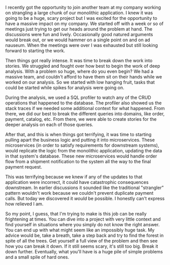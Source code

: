 <!--META--
author: Sean K Smith
created: 2019-07-11T19:25:13Z
edited: 2019-07-11T19:25:13Z
title: Seeing the Forest for the Trees
subtitle: This job can be overwhelming, break your problems down
tags:
  - Programming
--END-->
I recently got the opportunity to join another team at my company working on strangling a large chunk of our monolithic application. I knew it was going to be a huge, scary project but I was excited for the opportunity to have a massive impact on my company. We started off with a week or so of meetings just trying to get our heads around the problem at hand. The discussions were fun and lively. Occasionally good natured arguments would break out, or we would hammer on a single point on and on ad nauseum. When the meetings were over I was exhausted but still looking forward to starting the work.

Then things got really intense. It was time to break down the work into stories. We struggled and fought over how best to begin the work of deep analysis. With a problem so huge, where do you even begin? We had a massive team, and couldn't afford to have them sit on their hands while we worked on our analysis. So we started with low hanging fruit, tasks that could be started while spikes for analysis were going on.

During the analysis, we used a SQL profiler to watch any of the CRUD operations that happened to the database. The profiler also showed us the stack traces if we needed some additional context for what happened. From there, we did our best to break the different queries into domains, like order, payment, catalog, etc. From there, we were able to create stories for the deeper analysis on each of those queries.

After that, and this is when things got terrifying, it was time to starting pulling apart the business logic and putting it into microservices. These microservices (in order to satisfy requirements for downstream systems), would replicate the logic from the monolithic application, updating the data in that system's database. These new microservices would handle order flow from a shipment notification to the system all the way to the final payment request.

This was terrifying because we knew if any of the updates to that application were incorrect, it could have catastrophic consequences downstream. In earlier discussions it sounded like the traditional "strangler" pattern wouldn't work because we couldn't prevent duplicate payment calls. But today we discovered it *would* be possible. I honestly can't express how relieved I am.

So my point, I guess, that I'm trying to make is this job can be really frightening at times. You can dive into a project with very little context and find yourself in situations where you simply do not know the right answer. You can end up with what might seem like an impossibly huge task. My advice would be, take a breath, take a step back and try to find the forest in spite of all the trees. Get yourself a full view of the problem and then see how you can break it down. If it still seems scary, it's still too big. Break it down further. Eventually, what you'll have is a huge pile of simple problems and a small spile of hard ones.